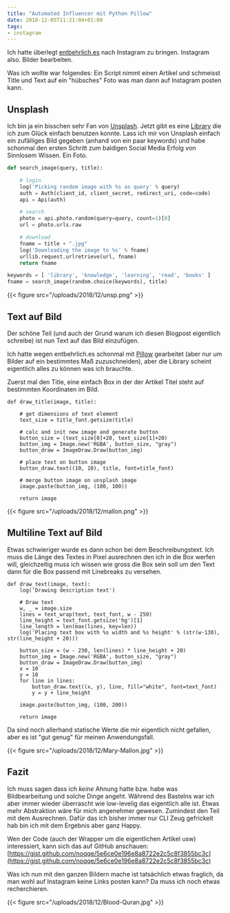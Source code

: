 ```yaml
---
title: "Automated Influencer mit Python Pillow"
date: 2018-12-05T11:21:04+01:00
tags:
- instagram
---
```


Ich hatte überlegt [entbehrlich.es](https://entbehrlich.es) nach Instagram zu
bringen. Instagram also. Bilder bearbeiten.

Was ich wollte war folgendes: Ein Script nimmt einen Artikel und schmeisst
Title und Text auf ein "hübsches" Foto was man dann auf Instagram posten kann.

## Unsplash

Ich bin ja ein bisschen sehr Fan von [Unsplash](https://unsplash.com). Jetzt gibt es eine
[Library](https://github.com/yakupadakli/python-unsplash) die ich zum Glück
einfach benutzen konnte. Lass ich mir von Unsplash einfach ein zufälliges Bild
gegeben (anhand von ein paar keywords) und habe schonmal den ersten Schritt
zum baldigen Social Media Erfolg von Sinnlosem Wissen. Ein Foto.

```python
def search_image(query, title):

    # login
    log('Picking random image with %s as query' % query)
    auth = Auth(client_id, client_secret, redirect_uri, code=code)
    api = Api(auth)

    # search
    photo = api.photo.random(query=query, count=1)[0]
    url = photo.urls.raw

    # download
    fname = title + ".jpg"
    log('Downloading the image to %s' % fname)
    urllib.request.urlretrieve(url, fname)
    return fname

keywords = [ 'library', 'knowledge', 'learning', 'read', 'books' ]
fname = search_image(random.choice(keywords), title)
```

{{< figure src="/uploads/2018/12/unsp.png" >}}

## Text auf Bild

Der schöne Teil (und auch der Grund warum ich diesen Blogpost eigentlich
schreibe) ist nun Text auf das Bild einzufügen.

Ich hatte wegen entbehrlich.es schonmal mit
[Pillow](https://python-pillow.org/) gearbeitet (aber nur um Bilder auf ein
bestimmtes Maß zuzuschneiden), aber die Library scheint eigentlich alles zu
können was ich brauchte.

Zuerst mal den Title, eine einfach Box in der der Artikel Titel steht auf
bestimmten Koordinaten im Bild.

```
def draw_title(image, title):

    # get dimensions of text element
    text_size = title_font.getsize(title)

    # calc and init new image and generate button
    button_size = (text_size[0]+20, text_size[1]+20)
    button_img = Image.new('RGBA', button_size, "gray")
    button_draw = ImageDraw.Draw(button_img)

    # place text on button image
    button_draw.text((10, 10), title, font=title_font)

    # merge button image on unsplash image
    image.paste(button_img, (100, 100))

    return image
```

{{< figure src="/uploads/2018/12/mallon.png" >}}


## Multiline Text auf Bild

Etwas schwieriger wurde es dann schon bei dem Beschreibungstext. Ich muss die
Länge des Textes in Pixel ausrechnen den ich in die Box werfen will,
gleichzeitig muss ich wissen wie gross die Box sein soll um den Text dann für
die Box passend mit Linebreaks zu versehen.

```
def draw_text(image, text):
    log('Drawing description text')

    # Draw text
    w, _ = image.size
    lines = text_wrap(text, text_font, w - 250)
    line_height = text_font.getsize('hg')[1]
    line_length = len(max(lines, key=len))
    log('Placing text box with %s width and %s height' % (str(w-130), str(line_height + 20)))

    button_size = (w - 230, len(lines) * line_height + 20)
    button_img = Image.new('RGBA', button_size, "gray")
    button_draw = ImageDraw.Draw(button_img)
    x = 10
    y = 10
    for line in lines:
        button_draw.text((x, y), line, fill="white", font=text_font)
        y = y + line_height

    image.paste(button_img, (100, 200))

    return image
```

Da sind noch allerhand statische Werte die mir eigentlich nicht gefallen, aber
es ist "gut genug" für meinen Anwendungsfall.

{{< figure src="/uploads/2018/12/Mary-Mallon.jpg" >}}

## Fazit

Ich muss sagen dass ich _keine_ Ahnung hatte bzw. habe was Bildbearbeitung und
solche Dinge angeht. Während des Bastelns war ich aber immer wieder überrascht
wie low-levelig das eigentlich alle ist. Etwas mehr Abstraktion wäre für mich
angenehmer gewesen. Zumindest den Teil mit dem Ausrechnen. Dafür das ich
bisher immer nur CLI Zeug gefrickelt hab bin ich mit dem Ergebnis aber ganz
Happy.

Wen der Code (auch der Wrapper um die eigentlichen Artikel usw) interessiert,
kann sich das auf GitHub anschauen:
[https://gist.github.com/noqqe/5e6ce0e196e8a8722e2c5c8f3855bc3c](https://gist.github.com/noqqe/5e6ce0e196e8a8722e2c5c8f3855bc3c)

Was ich nun mit den ganzen Bildern mache ist tatsächlich etwas fraglich, da
man wohl auf Instagram keine Links posten kann? Da muss ich noch etwas
recherchieren.

{{< figure src="/uploads/2018/12/Blood-Quran.jpg" >}}
